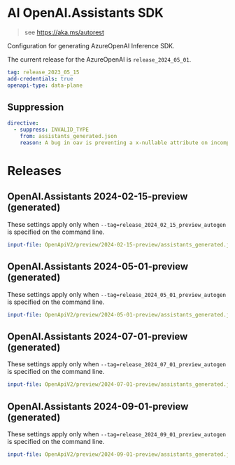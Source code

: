 # AI OpenAI.Assistants SDK

> see https://aka.ms/autorest

Configuration for generating AzureOpenAI Inference SDK.

The current release for the AzureOpenAI is `release_2024_05_01`.

``` yaml
tag: release_2023_05_15
add-credentials: true
openapi-type: data-plane
```

## Suppression

``` yaml
directive:
  - suppress: INVALID_TYPE
    from: assistants_generated.json
    reason: A bug in oav is preventing a x-nullable attribute on incomplete_details from being honored.
```

# Releases

## OpenAI.Assistants 2024-02-15-preview (generated)
These settings apply only when `--tag=release_2024_02_15_preview_autogen` is specified on the command line.

``` yaml $(tag) == 'release_2024_02_15_preview_autogen'
input-file: OpenApiV2/preview/2024-02-15-preview/assistants_generated.json
```

## OpenAI.Assistants 2024-05-01-preview (generated)
These settings apply only when `--tag=release_2024_05_01_preview_autogen` is specified on the command line.

``` yaml $(tag) == 'release_2024_05_01_preview_autogen'
input-file: OpenApiV2/preview/2024-05-01-preview/assistants_generated.json
```

## OpenAI.Assistants 2024-07-01-preview (generated)
These settings apply only when `--tag=release_2024_07_01_preview_autogen` is specified on the command line.

``` yaml $(tag) == 'release_2024_07_01_preview_autogen'
input-file: OpenApiV2/preview/2024-07-01-preview/assistants_generated.json
```

## OpenAI.Assistants 2024-09-01-preview (generated)
These settings apply only when `--tag=release_2024_09_01_preview_autogen` is specified on the command line.

``` yaml $(tag) == 'release_2024_09_01_preview_autogen'
input-file: OpenApiV2/preview/2024-09-01-preview/assistants_generated.json
```

